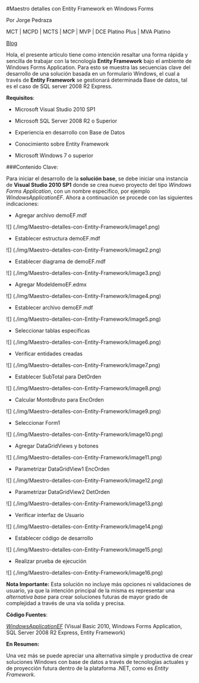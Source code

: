 <properties
	pageTitle="Maestro detalles con Entity Framework en Windows Forms"
	description="Maestro detalles con Entity Framework en Windows Forms"
	services="win-dev"
	documentationCenter=""
	authors="andygonusa"
	manager=""
	editor="andygonusa"/>

<tags
	ms.service="win-dev"
	ms.workload="identity"
	ms.tgt_pltfrm="na"
	ms.devlang="na"
	ms.topic="how-to-article"
	ms.date="05/16/2016"
	ms.author="andygonusa"/>
  
  
#Maestro detalles con Entity Framework en Windows Forms
  
Por Jorge Pedraza
 
MCT | MCPD | MCTS | MCP | MVP | DCE Platino Plus | MVA Platino

[Blog](http://jorgepedraza.wordpress.com/)



Hola, el presente articulo tiene como intención resaltar una forma
rápida y sencilla de trabajar con la tecnología **Entity Framework**
bajo el ambiente de Windows Forms Application. Para esto se muestra las
secuencias clave del desarrollo de una solución basada en un formulario
Windows, el cual a través de **Entity Framework** se gestionará
determinada Base de datos, tal es el caso de SQL server 2008 R2 Express.

**Requisitos**:

- Microsoft Visual Studio 2010 SP1

- Microsoft SQL Server 2008 R2 o Superior

- Experiencia en desarrollo con Base de Datos

- Conocimiento sobre Entity Framework

- Microsoft Windows 7 o superior

###Contenido Clave:


Para iniciar el desarrollo de la **solución base**, se debe iniciar una
instancia de **Visual Studio 2010 SP1** donde se crea nuevo proyecto del
tipo *Windows Forms Application*, con un nombre especifico, por ejemplo
*WindowsApplicationEF*. Ahora a continuación se procede con las
siguientes indicaciones:

- Agregar archivo demoEF.mdf

![] (./img/Maestro-detalles-con-Entity-Framework/image1.png)

<!-- -->

- Establecer estructura demoEF.mdf

![] (./img/Maestro-detalles-con-Entity-Framework/image2.png)


- Establecer diagrama de demoEF.mdf

![] (./img/Maestro-detalles-con-Entity-Framework/image3.png)



- Agregar ModeldemoEF.edmx

![] (./img/Maestro-detalles-con-Entity-Framework/image4.png)



- Establecer archivo demoEF.mdf

![] (./img/Maestro-detalles-con-Entity-Framework/image5.png)


- Seleccionar tablas especificas

![] (./img/Maestro-detalles-con-Entity-Framework/image6.png)
<!-- -->

- Verificar entidades creadas

![] (./img/Maestro-detalles-con-Entity-Framework/image7.png)



- Establecer SubTotal para DetOrden

![] (./img/Maestro-detalles-con-Entity-Framework/image8.png)



- Calcular MontoBruto para EncOrden

![] (./img/Maestro-detalles-con-Entity-Framework/image9.png)



- Seleccionar Form1

![] (./img/Maestro-detalles-con-Entity-Framework/image10.png)



- Agregar DataGridViews y botones

![] (./img/Maestro-detalles-con-Entity-Framework/image11.png)



- Parametrizar DataGridView1 EncOrden

![] (./img/Maestro-detalles-con-Entity-Framework/image12.png)



- Parametrizar DataGridView2 DetOrden

![] (./img/Maestro-detalles-con-Entity-Framework/image13.png)



- Verificar interfaz de Usuario

![] (./img/Maestro-detalles-con-Entity-Framework/image14.png)



- Establecer código de desarrollo

![] (./img/Maestro-detalles-con-Entity-Framework/image15.png)



- Realizar prueba de ejecución

![] (./img/Maestro-detalles-con-Entity-Framework/image16.png)

**Nota Importante:** Esta solución no incluye más opciones ni
validaciones de usuario, ya que la intención principal de la misma es
representar una *alternativa base* para crear soluciones futuras de
mayor grado de complejidad a través de una vía solida y precisa.

**Código Fuentes**:

[*WindowsApplicationEF*](https://skydrive.live.com/embed?cid=180D91520E7E6619&resid=180D91520E7E6619%21825&authkey=ALaXWufQH0Hu_9c)
(Visual Basic 2010, Windows Forms Application, SQL Server 2008 R2
Express, Entity Framework)

**En Resumen:**

Una vez más se puede apreciar una alternativa simple y productiva de
crear soluciones Windows con base de datos a través de tecnologías
actuales y de proyección futura dentro de la plataforma .NET, como es
*Entity Framework*.
